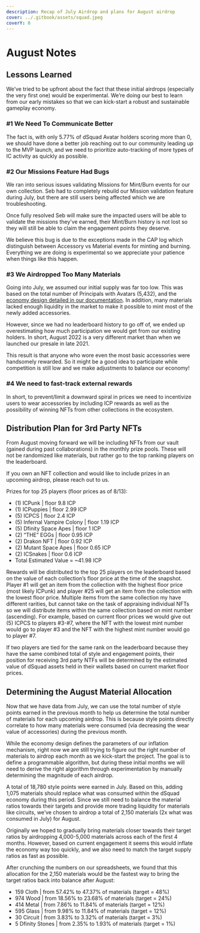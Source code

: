 ```yaml
---
description: Recap of July Airdrop and plans for August airdrop
cover: ../.gitbook/assets/squad.jpeg
coverY: 0
---
```


# August Notes

## Lessons Learned
We’ve tried to be upfront about the fact that these initial airdrops (especially the very first one) would be experimental. We’re doing our best to learn from our early mistakes so that we can kick-start a robust and sustainable gameplay economy.

### #1 We Need To Communicate Better
The fact is, with only 5.77% of dSquad Avatar holders scoring more than 0, we should have done a better job reaching out to our community leading up to the MVP launch, and we need to prioritize auto-tracking of more types of IC activity as quickly as possible.

### #2 Our Missions Feature Had Bugs
We ran into serious issues validating Missions for Mint/Burn events for our own collection. Seb had to completely rebuild our Mission validation feature during July, but there are still users being affected which we are troubleshooting.

Once fully resolved Seb will make sure the impacted users will be able to validate the missions they’ve earned, their Mint/Burn history is not lost so they will still be able to claim the engagement points they deserve.

We believe this bug is due to the exceptions made in the CAP log which distinguish between Accessory vs Material events for minting and burning. Everything we are doing is experimental so we appreciate your patience when things like this happen.

### #3 We Airdropped Too Many Materials
Going into July, we assumed our initial supply was far too low. This was based on the total number of Principals with Avatars (5,432), and the [economy design detailed in our documentation](https://dsquad.gitbook.io/docs/earn/economy-design#leaderboard-and-rewards). In addition, many materials lacked enough liquidity in the market to make it possible to mint most of the newly added accessories.

However, since we had no leaderboard history to go off of, we ended up overestimating how much participation we would get from our existing holders. In short, August 2022 is a very different market than when we launched our presale in late 2021.

This result is that anyone who wore even the most basic accessories were handsomely rewarded. So it might be a good idea to participate while competition is still low and we make adjustments to balance our economy!

### #4 We need to fast-track external rewards
In short, to prevent/limit a downward spiral in prices we need to incentivize users to wear accessories by including ICP rewards as well as the possibility of winning NFTs from other collections in the ecosystem.

## Distribution Plan for 3rd Party NFTs
From August moving forward we will be including NFTs from our vault (gained during past collaborations) in the monthly prize pools. These will not be randomized like materials, but rather go to the top ranking players on the leaderboard.

If you own an NFT collection and would like to include prizes in an upcoming airdrop, please reach out to us.

Prizes for top 25 players (floor prices as of 8/13):
- (1) ICPunk | floor 9.8 ICP
- (1) ICPuppies | floor 2.99 ICP
- (5) ICPCS | floor 2.4 ICP
- (5) Infernal Vampire Colony | floor 1.19 ICP
- (5) Dfinity Space Apes | floor 1 ICP
- (2) “THE” EGGs | floor 0.95 ICP
- (2) Drakon NFT | floor 0.92 ICP
- (2) Mutant Space Apes | floor 0.65 ICP
- (2) ICSnakes | floor 0.6 ICP
- Total Estimated Value = ~41.98 ICP

Rewards will be distributed to the top 25 players on the leaderboard based on the value of each collection’s floor price at the time of the snapshot. Player #1 will get an item from the collection with the highest floor price (most likely ICPunk) and player #25 will get an item from the collection with the lowest floor price. Multiple items from the same collection my have different rarities, but cannot take on the task of appraising individual NFTs so we will distribute items within the same collection based on mint number (ascending). For example, based on current floor prices we would give out (5) ICPCS to players #3-#7, where the NFT with the lowest mint number would go to player #3 and the NFT with the highest mint number would go to player #7. 

If two players are tied for the same rank on the leaderboard because they have the same combined total of style and engagement points, their position for receiving 3rd party NTFs will be determined by the estimated value of dSquad assets held in their wallets based on current market floor prices.

## Determining the August Material Allocation
Now that we have data from July, we can use the total number of style points earned in the previous month to help us determine the total number of materials for each upcoming airdrop. This is because style points directly correlate to how many materials were consumed (via decreasing the wear value of accessories) during the previous month.

While the economy design defines the parameters of our inflation mechanism, right now we are still trying to figure out the right number of materials to airdrop each month as we kick-start the project. The goal is to define a programmable algorithm, but during these initial months we will  need to derive the right algorithm through experimentation by manually determining the magnitude of each airdrop.

A total of 18,780 style points were earned in July. Based on this, adding 1,075 materials should replace what was consumed within the dSquad economy during this period. Since we still need to balance the material ratios towards their targets and provide more trading liquidity for materials like circuits, we’ve chosen to airdrop a total of 2,150 materials (2x what was consumed in July) for August.

Originally we hoped to gradually bring materials closer towards their target ratios by airdropping 4,000-5,000 materials across each of the first 4 months. However, based on current engagement it seems this would inflate the economy way too quickly, and we also need to match the target supply ratios as fast as possible.

After crunching the numbers on our spreadsheets, we found that this allocation for the 2,150 materials would be the fastest way to bring the target ratios back into balance after August:
- 159 Cloth | from 57.42% to 47.37% of materials (target = 48%)
- 974 Wood | from 18.56% to 23.68% of materials (target = 24%)
- 414 Metal | from 7.86% to 11.84% of materials (target = 12%)
- 595 Glass | from 9.98% to 11.84% of materials (target = 12%)
- 30 Circuit | from 3.83% to 3.32% of materials (target = 3%)
- 5 Dfinity Stones | from 2.35% to 1.93% of materials (target = 1%)
